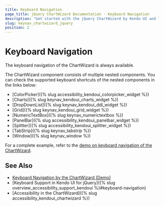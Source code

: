 ```yaml
---
title: Keyboard Navigation
page_title: jQuery ChartWizard Documentation - Keyboard Navigation
description: "Get started with the jQuery ChartWizard by Kendo UI and learn about the accessibility support it provides through its keyboard navigation functionality."
slug: keynav_chartwizard_jquery
position: 2
---
```


# Keyboard Navigation

The keyboard navigation of the ChartWizard is always available.

The ChartWizard component consists of multiple nested components. You can check the supported keyboard shortcuts of the nested components in the links below:

* [ColorPicker]({% slug accessibility_kendoui_colorpicker_widget %})
* [Charts]({% slug keynav_kendoui_charts_widget %})
* [DropDownList]({% slug keynav_kendoui_ddl_widget %})
* [Grid]({% slug keynav_kendoui_grid_widget %})
* [NumericTextBox]({% slug keynav_numerictextbox %})
* [PanelBar]({% slug accessibility_kendoui_panelbar_widget %})
* [Splitter]({% slug accessibility_kendoui_splitter_widget %})
* [TabStrip]({% slug keynav_tabstrip %})
* [Window]({% slug keynav_window %})


For a complete example, refer to the [demo on keyboard navigation of the ChartWizard](https://demos.telerik.com/kendo-ui/chartwizard/keyboard-navigation).

## See Also

* [Keyboard Navigation by the ChartWizard (Demo)](https://demos.telerik.com/kendo-ui/chartwizard/keyboard-navigation)
* [Keyboard Support in Kendo UI for jQuery]({% slug overview_accessibility_support_kendoui %}#keyboard-navigation)
* [Accessibility in the ChartWizard]({% slug accessibility_kendoui_chartwizard %})

